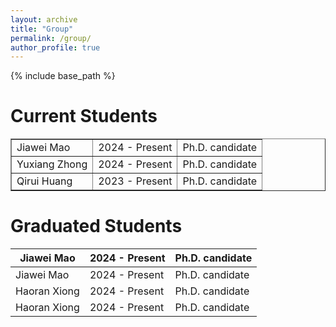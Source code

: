 ```yaml
---
layout: archive
title: "Group"
permalink: /group/
author_profile: true
---
```


{% include base_path %}

Current Students
======
<table border="">
  <tr>
    <td>Jiawei Mao</td>
    <td>2024 - Present</td>
    <td>Ph.D. candidate</td>
  </tr>
  <tr>
    <td>Yuxiang Zhong</td>
    <td>2024 - Present</td>
    <td>Ph.D. candidate</td>
  </tr>
  <tr>
    <td>Qirui Huang</td>
    <td>2023 - Present</td>
    <td>Ph.D. candidate</td>
  </tr>
</table>

Graduated Students
=======

| Jiawei Mao | 2024 - Present | Ph.D. candidate |
| ---------- | -------------- | --------------- |
| Jiawei Mao | 2024 - Present | Ph.D. candidate |
| Haoran Xiong | 2024 - Present | Ph.D. candidate |
| Haoran Xiong | 2024 - Present | Ph.D. candidate |

